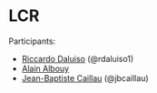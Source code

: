 # LCR

Participants:
- [Riccardo Daluiso](https://rdaluiso1.github.io/rdaluiso) (@rdaluiso1)
- [Alain Albouy](https://perso.imcce.fr/alain-albouy)
- [Jean-Baptiste Caillau](http://caillau.perso.math.cnrs.fr) (@jbcaillau)
